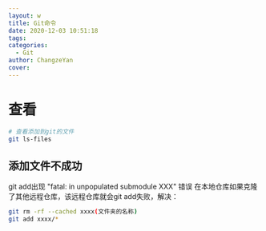 ```yaml
---
layout: w
title: Git命令
date: 2020-12-03 10:51:18
tags:
categories:
  - Git
author: ChangzeYan
cover:
---
```


# 查看
```bash
# 查看添加到git的文件
git ls-files
```

## 添加文件不成功
git add出现 "fatal: in unpopulated submodule XXX" 错误
在本地仓库如果克隆了其他远程仓库，该远程仓库就会git add失败，解决：
```bash
git rm -rf --cached xxxx(文件夹的名称)
git add xxxx/*
```
